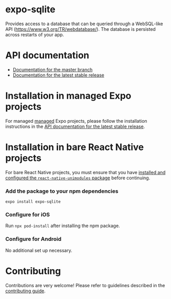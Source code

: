# expo-sqlite

Provides access to a database that can be queried through a WebSQL-like API (https://www.w3.org/TR/webdatabase/). The database is persisted across restarts of your app.

# API documentation

- [Documentation for the master branch](https://github.com/expo/expo/blob/master/docs/pages/versions/unversioned/sdk/sqlite.md)
- [Documentation for the latest stable release](https://docs.expo.io/versions/latest/sdk/sqlite/)

# Installation in managed Expo projects

For managed [managed](https://docs.expo.io/versions/latest/introduction/managed-vs-bare/) Expo projects, please follow the installation instructions in the [API documentation for the latest stable release](https://docs.expo.io/versions/latest/sdk/sqlite/).

# Installation in bare React Native projects

For bare React Native projects, you must ensure that you have [installed and configured the `react-native-unimodules` package](https://github.com/expo/expo/tree/master/packages/react-native-unimodules) before continuing.

### Add the package to your npm dependencies

```
expo install expo-sqlite
```

### Configure for iOS

Run `npx pod-install` after installing the npm package.

### Configure for Android

No additional set up necessary.

# Contributing

Contributions are very welcome! Please refer to guidelines described in the [contributing guide](https://github.com/expo/expo#contributing).
